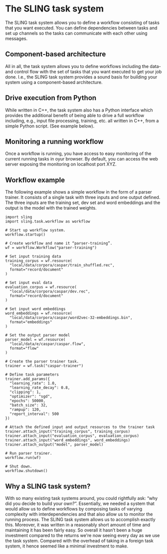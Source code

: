 # The SLING task system

The SLING task system allows you to define a workflow consisting of tasks that
you want executed. You can define dependencies between tasks and set up
channels so the tasks can communicate with each other using messages.

## Component-based architecture
All in all, the task system allows you to define workflows including the data-
and control flow with the set of tasks that you want executed to get your job
done. I.e., the SLING task system provides a sound basis for building your
system using a component-based architecture.

## Drive execution from Python
While written in C++, the task system also has a Python interface which
provides the additional benefit of being able to drive a full workflow
including, e.g., input file processing, training, etc. all written in C++,
from a simple Python script. (See example below).

## Monitoring a running workflow
Once a workflow is running, you have access to easy monitoring of the current
running tasks in oyur browser. By default, you can access the web server
exposing the monitoring on localhost port XYZ.     
<TO-DO add screenshot>

## Workflow example

The following example shows a simple workflow in the form of a parser trainer.
It consists of a single task with three inputs and one output defined. The
three inputs are the training set, dev set and word embeddings and the output
is the model with the trained weights.  

```
import sling
import sling.task.workflow as workflow

# Start up workflow system.
workflow.startup()         

# Create workflow and name it “parser-training”.
wf = workflow.Workflow("parser-training") 

# Set input training data
training_corpus = wf.resource(
  "local/data/corpora/caspar/train_shuffled.rec",
  format="record/document"
)

# Set input eval data
evaluation_corpus = wf.resource(
  "local/data/corpora/caspar/dev.rec",
  format="record/document"
)

# Set input word embeddings 
word_embeddings = wf.resource(
  "local/data/corpora/caspar/word2vec-32-embeddings.bin",
  format="embeddings"
)

# Set the output parser model
parser_model = wf.resource(
  "local/data/e/caspar/caspar.flow",
  format="flow"
)

# Create the parser trainer task.
trainer = wf.task("caspar-trainer")

# Define task parameters
trainer.add_params({
  "learning_rate": 1.0,
  "learning_rate_decay": 0.8,
  "clipping": 1,
  "optimizer": "sgd",
  "epochs": 50000,
  "batch_size": 32,
  "rampup": 120,
  "report_interval": 500
})

# Attach the defined input and output resources to the trainer task 
trainer.attach_input("training_corpus", training_corpus)
trainer.attach_input("evaluation_corpus", evaluation_corpus)
trainer.attach_input("word_embeddings", word_embeddings)
trainer.attach_output("model", parser_model)

# Run parser trainer.
workflow.run(wf)

# Shut down.
workflow.shutdown()
```

## Why a SLING task system?
With so many existing task systems around, you could rightfully ask:
“why did you decide to build your own?”. Essentially, we needed a
system that would allow us to define workflows by  composing tasks
of varying complexity with interdependencies and that also allow us
to monitor the running process. The SLING task system allows us to
accomplish exactly this. Moreover, it was written in a reasonably
short amount of time and maintaining it has been fairly easy. So
overall it hasn’t been a huge investment compared to the returns
we're now seeing every day as we use the task system. Compared with
the overhead of taking in a foreign task system, it hence seemed like
a minimal investment to make. 
